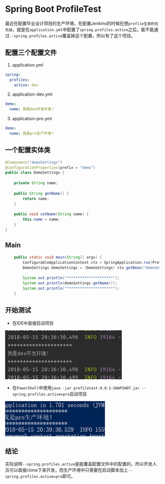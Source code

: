 # Spring Boot ProfileTest

最近在配置毕业设计项目的生产环境，在配置Jenkins的时候在想`profile生效的优先级`，就是在`application.yml`中配置了`spring.profiles.active`之后，能不能通过`--spring.profiles.active`覆盖掉这个配置，所以有了这个项目。

## 配置三个配置文件

1. application.yml
```yaml
spring:
  profiles:
    active: dev
```

2. application-dev.yml
```yaml
demo:
  name: 我是dev开发环境！
```

3. application-pro.yml
```yaml
demo:
  name: 我是pro生产环境！
```

## 一个配置实体类

```java
@Component("demoSettings")
@ConfigurationProperties(prefix = "demo")
public class DemoSettings {

    private String name;

    public String getName() {
        return name;
    }

    public void setName(String name) {
        this.name = name;
    }
}
```

## Main

```java
    public static void main(String[] args) {
        ConfigurableApplicationContext ctx = SpringApplication.run(ProfileTestApplication.class, args);
        DemoSettings demoSettings = (DemoSettings) ctx.getBean("demoSettings");

        System.out.println("*********************");
        System.out.println(demoSettings.getName());
        System.out.println("*********************");
    }
```

## 开始测试

* 在IDE中直接启动项目

![dev](screenshot/dev.png)

* 在`PowerShell`中使用`java -jar profiletest-0.0.1-SNAPSHOT.jar --spring.profiles.active=pro`启动项目

![pro](screenshot/pro.png)

## 结论

实际说明`--spring.profiles.active`是能覆盖配置文件中的配置的，所以开发人员可以直接clone下来开发，而生产环境中只需要在启动脚本加上`--spring.profiles.active=pro`即可。